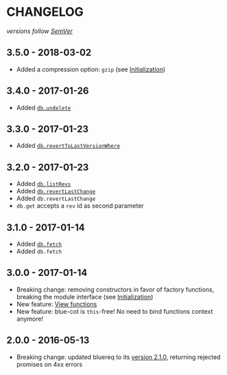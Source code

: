 # CHANGELOG
*versions follow [SemVer](http://semver.org)*

## 3.5.0 - 2018-03-02
* Added a compression option: `gzip` (see [Initialization](https://github.com/maxlath/blue-cot#initialization))

## 3.4.0 - 2017-01-26
* Added [`db.undelete`](https://github.com/maxlath/blue-cot#undelete)

## 3.3.0 - 2017-01-23
* Added [`db.revertToLastVersionWhere`](https://github.com/maxlath/blue-cot#reverttolastversionwhere)

## 3.2.0 - 2017-01-23
* Added [`db.listRevs`](https://github.com/maxlath/blue-cot#listrevs)
* Added [`db.revertLastChange`](https://github.com/maxlath/blue-cot#revertlastchange)
* Added `db.revertLastChange`
* `db.get` accepts a `rev` id as second parameter

## 3.1.0 - 2017-01-14
* Added [`db.fetch`](https://github.com/maxlath/blue-cot#fetch)
* Added `db.fetch`

## 3.0.0 - 2017-01-14
* Breaking change: removing constructors in favor of factory functions, breaking the module interface (see [Initialization](https://github.com/maxlath/blue-cot#initialization))
* New feature: [View functions](https://github.com/maxlath/blue-cot#view-functions)
* New feature: blue-cot is `this`-free! No need to bind functions context anymore!

## 2.0.0 - 2016-05-13
* Breaking change: updated bluereq to its [version 2.1.0](https://github.com/maxlath/bluereq/blob/master/CHANGELOG.md), returning rejected promises on 4xx errors
